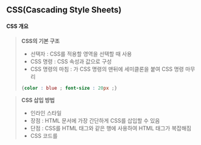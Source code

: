 ## CSS(Cascading Style Sheets)

#### CSS 개요

>__CSS의 기본 구조__
>
>- 선택자 : CSS를 적용할 영역을 선택할 때 사용
>- CSS 명령 : CSS 속성과 값으로 구성
>- CSS 명령의 마침 : 가 CSS 명령의 맨뒤에 세미클론을 붙여 CSS 명령 마무리
>
>```css
>{color : blue ; font-size : 20px ;}
>```



>__CSS 삽입 방법__
>
>- 인라인 스타일
>  - 장점 : HTML 문서에 가장 간단하게 CSS를 삽입할 수 있음
>  - 단점 : CSS를 HTML 태그와 같은 행에 사용하여 HTML 태그가 복잡해짐
>-  CSS 코드를 <Style> 태그 내에 삽입하는 방식
>- 외부 스타일 시트 : CSS 부분을 별도의 파일로 만들어서 HTML 부분과 완전히 분리하는 방식



>__아이디 선택자__
>
>- #으로 시작하며 웹 페이지에서 CSS로 꾸미고자 하는 영역을 지정하는 역할
>- 하나의 웹 페이지에서 유일해야 하고 중복 사용 불가



>__클래스 선택자__
>
>- 두 개 이상의 영역을 CSS로 꾸미고자 할 떄 사용



__주석문__

>/* */ 로 주석 처리



#### CSS 박스 모델과 디스플레이

__박스모델__

>콘텐츠 : 박스에 들어가는 텍스트나 이미지 등의 내용물
>
>패딩 : 콘텐츠와 경계선 사이의 간격
>
>경계선 : 콘텐츠와 패딩을 포함한 경계를 나타내는 선
>
>마진 : 경계선과 외부 요소 사이의 간격



__인라인과 블록 방식__

>__인라인__  : 요소의 크기를 설정할 수 없으며 수평 방향으로 디스플레이됨(span, a, img, input, select, textarea)
>
>
>
>__블록__ : width와 height 속성으로 요소의 크기를 설정할 수 있으며 한줄에 하나씩 수직 방향으로 디스플레이됨 (div, h1~h6, p, ul, ol, li, form, dl, dt,dd)
>
>display 속성 
>
>- inline : 블록 방식의 태그에 적용하여 디스플레이 방식을 인라인으로 변경
>- block : 인라인 방식의 태그에 적용하여 디스플레이 방식을 블록으로 변경
>- inline-block : 인라인과 블록의 특성을 모두 갖게 하여 요소를 화면에 수평 방향으로 디스플레이하고 크기 조절도 가능하게 설정



__페이지 레이아웃__

>__float 속성__
>
>left : 앞에서 적용한 float : left 명령 해제
>
>right : 앞에서 적용한 float : right 명령 해제
>
>both : float : left, float : right 명령 해제